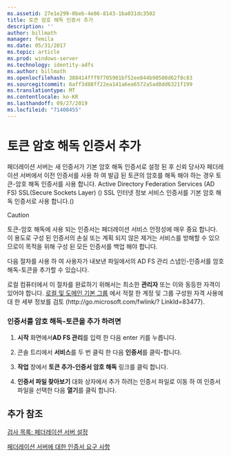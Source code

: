 ```yaml
---
ms.assetid: 27e1e299-0beb-4e86-8143-1ba031dc3502
title: 토큰 암호 해독 인증서 추가
description: ''
author: billmath
manager: femila
ms.date: 05/31/2017
ms.topic: article
ms.prod: windows-server
ms.technology: identity-adfs
ms.author: billmath
ms.openlocfilehash: 388414fff97705901bf52ee844b90508d62f8c83
ms.sourcegitcommit: 6aff3d88ff22ea141a6ea6572a5ad8dd6321f199
ms.translationtype: MT
ms.contentlocale: ko-KR
ms.lasthandoff: 09/27/2019
ms.locfileid: "71408455"
---
```

# <a name="add-a-token-decrypting-certificate"></a>토큰 암호 해독 인증서 추가

페더레이션 서버는 새 인증서가 기본 암호 해독 인증서로 설정 된 후 신뢰 당사자 페더레이션 서버에서 이전 인증서를 사용 하 여 발급 된 토큰의 암호를 해독 해야 하는 경우 토큰\-암호 해독 인증서를 사용 합니다. Active Directory Federation Services \(AD FS\) SSL(Secure Sockets Layer) \(\) SSL 인터넷 정보 서비스 인증서를 기본 암호 해독 인증서로 사용 합니다.\(\)  
  
> [!CAUTION]  
> 토큰\-암호 해독에 사용 되는 인증서는 페더레이션 서비스 안정성에 매우 중요 합니다. 이 용도로 구성 된 인증서의 손실 또는 계획 되지 않은 제거는 서비스를 방해할 수 있으므로이 목적을 위해 구성 된 모든 인증서를 백업 해야 합니다.  
  
다음 절차를 사용 하 여 사용자가 내보낸 파일에서의 AD FS 관리 스냅인\-인증서를 암호 해독\-토큰을 추가할 수 있습니다.  
  
로컬 컴퓨터에서 이 절차를 완료하기 위해서는 최소한 **관리자** 또는 이와 동등한 자격이 있어야 합니다.  [로컬 및 도메인 기본 그룹](https://go.microsoft.com/fwlink/?LinkId=83477) 에서 적절 한 계정 및 그룹 구성원 자격 사용에 대 한 세부 정보를 검토 \(http:\/\/go.microsoft.com\/fwlink\/? LinkId\=83477\).   
  
### <a name="to-add-a-token-decrypting-certificate"></a>인증서를 암호 해독\-토큰을 추가 하려면  
  
1.  **시작** 화면에서**AD FS 관리**를 입력 한 다음 enter 키를 누릅니다.  
  
2.  콘솔 트리에서 **서비스**를 두 번 클릭 한 다음 **인증서**를 클릭\-합니다.  
  
3.  **작업** 창에서 **토큰 추가\-인증서 암호 해독** 링크를 클릭 합니다.  
  
4.  **인증서 파일 찾아보기** 대화 상자에서 추가 하려는 인증서 파일로 이동 하 여 인증서 파일을 선택한 다음 **열기**를 클릭 합니다.  
  
## <a name="additional-references"></a>추가 참조  
[검사 목록: 페더레이션 서버 설정](Checklist--Setting-Up-a-Federation-Server.md)  
  
[페더레이션 서버에 대한 인증서 요구 사항](https://technet.microsoft.com/library/dd807040.aspx)  
  

